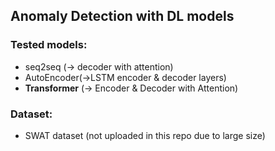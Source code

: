 ## Anomaly Detection with DL models

### Tested models:
*   seq2seq (-> decoder with attention)
*   AutoEncoder(->LSTM encoder & decoder layers)
*   <b>Transformer</b> (-> Encoder & Decoder with Attention)

### Dataset:
*   SWAT dataset (not uploaded in this repo due to large size)